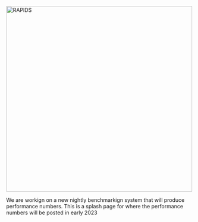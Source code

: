 
<a href="https://rapids.ai/">
<img src="https://www.publicdomainpictures.net/pictures/250000/velka/coming-soon.jpg"
alt="RAPIDS" width="500"></a>

We are workign on a new nightly benchmarkign system that will produce performance numbers.
This is a splash page for where the performance numbers will be posted in early 2023